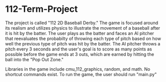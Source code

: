 # 112-Term-Project

The project is called "112 2D Baseball Derby." The game is focused around its realism and utilizes physics to illustrate the movement of a baseball after it is hit by the batter. The user plays as the batter and faces an AI pitcher that reevaluates the probabilty of throwing each type of pitch based on how well the previous type of pitch was hit by the batter. The AI pitcher throws a pitch every 3 seconds and the user's goal is to score as many points as possible before the game ends at 3 outs, which are earned by hitting the ball into the "Pop Out Zone."

Libraries in the game include cmu_112_graphics, random, and math. 
No shortcut commands exist.
To run the game, the user should run "main.py"
